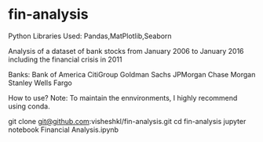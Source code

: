 # fin-analysis
Python Libraries Used: Pandas,MatPlotlib,Seaborn


Analysis of a dataset of bank stocks from January 2006 to January 2016 including the financial crisis in 2011


Banks:
Bank of America
CitiGroup
Goldman Sachs
JPMorgan Chase
Morgan Stanley
Wells Fargo

How to use?
Note: To maintain the ennvironments, I highly recommend using conda.

git clone git@github.com:visheshkl/fin-analysis.git
cd fin-analysis
jupyter notebook Financial Analysis.ipynb
